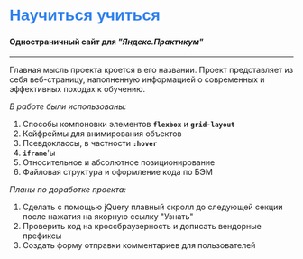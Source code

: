 # <span style = "color: #2F80ED; font-family: 'Helvetica Neue', Arial, sans-serif">**Научиться учиться**</span>
#### **Одностраничный сайт для _"Яндекс.Практикум"_**
----
Главная мысль проекта кроется в его названии. Проект представляет из себя веб-страницу,
наполненную информацией о современных и эффективных походах к обучению.

_В работе были использованы:_
1. Способы компоновки элементов **```flexbox```** и **```grid-layout```**
2. Кейфреймы для анимирования объектов
3. Псевдоклассы, в частности **```:hover```**
4. **```iframe```**'ы
5. Относительное и абсолютное позиционирование
6. Файловая структура и оформление кода по БЭМ

_Планы по доработке проекта:_
1. Сделать с помощью jQuery плавный скролл до следующей секции
после нажатия на якорную ссылку "Узнать"
2. Проверить код на кроссбраузерность и дописать вендорные префиксы
3. Создать форму отправки комментариев для пользователей

